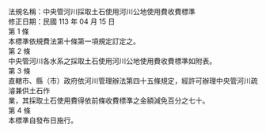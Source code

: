 法規名稱：中央管河川採取土石使用河川公地使用費收費標準  
修正日期：民國 113 年 04 月 15 日  
第 1 條  
本標準依規費法第十條第一項規定訂定之。  
第 2 條  
中央管河川各水系之採取土石使用河川公地使用費收費標準如附表。  
第 3 條  
直轄市、縣（市）政府依河川管理辦法第四十五條規定，經許可辦理中央管河川疏濬兼供土石作  
業，其採取土石使用費得依前條收費標準之金額減免百分之七十。  
第 4 條  
本標準自發布日施行。  



